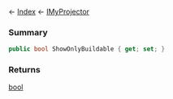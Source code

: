 ← [Index](Api-Index) ← [IMyProjector](Sandbox.ModAPI.Ingame.IMyProjector)

### Summary

```csharp
public bool ShowOnlyBuildable { get; set; }
```

### Returns

[bool](System.Boolean)

